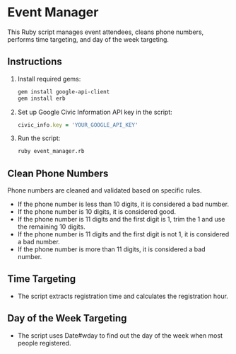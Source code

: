 # Event Manager

This Ruby script manages event attendees, cleans phone numbers, performs time targeting, and day of the week targeting.

## Instructions

1. Install required gems:

    ```bash
    gem install google-api-client
    gem install erb
    ```

2. Set up Google Civic Information API key in the script:

    ```ruby
    civic_info.key = 'YOUR_GOOGLE_API_KEY'
    ```

3. Run the script:
    ```bash
    ruby event_manager.rb
    ```

## Clean Phone Numbers

Phone numbers are cleaned and validated based on specific rules.

- If the phone number is less than 10 digits, it is considered a bad number.
- If the phone number is 10 digits, it is considered good.
- If the phone number is 11 digits and the first digit is 1, trim the 1 and use the remaining 10 digits.
- If the phone number is 11 digits and the first digit is not 1, it is considered a bad number.
- If the phone number is more than 11 digits, it is considered a bad number.

## Time Targeting

- The script extracts registration time and calculates the registration hour.

## Day of the Week Targeting

- The script uses Date#wday to find out the day of the week when most people registered.
